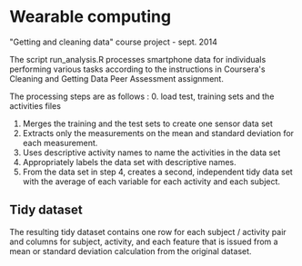 Wearable computing
==================

"Getting and cleaning data" course project - sept. 2014

The script run_analysis.R processes smartphone data for individuals performing various tasks according to the instructions in Coursera's Cleaning and Getting Data Peer Assessment assignment.

The processing steps are as follows :
 0. load test, training sets and the activities files
 1. Merges the training and the test sets to create one sensor data set
 2. Extracts only the measurements on the mean and standard deviation for each measurement.
 3. Uses descriptive activity names to name the activities in the data set
 4. Appropriately labels the data set with descriptive names.
 5. From the data set in step 4, creates a second, independent tidy data set with the average of each variable for each activity and each subject.

Tidy dataset
------------

The resulting tidy dataset contains one row for each subject / activity pair and columns for subject, activity, and each feature that is issued from a mean or standard deviation calculation from the original dataset.
